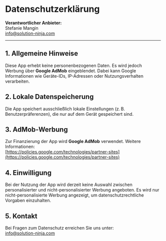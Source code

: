 # Datenschutzerklärung

**Verantwortlicher Anbieter:**  
Stefanie Mangin  
info@solution-ninja.com

---

## 1. Allgemeine Hinweise

Diese App erhebt keine personenbezogenen Daten. Es wird jedoch Werbung über **Google AdMob** eingeblendet. Dabei kann Google Informationen wie Geräte-IDs, IP-Adressen oder Nutzungsverhalten verarbeiten.

## 2. Lokale Datenspeicherung

Die App speichert ausschließlich lokale Einstellungen (z. B. Benutzerpräferenzen), die nur auf dem Gerät gespeichert sind.

## 3. AdMob-Werbung

Zur Finanzierung der App wird **Google AdMob** verwendet. Weitere Informationen:  
[https://policies.google.com/technologies/partner-sites](https://policies.google.com/technologies/partner-sites)

## 4. Einwilligung

Bei der Nutzung der App wird derzeit keine Auswahl zwischen personalisierter und nicht-personalisierter Werbung angeboten. Es wird nur nicht-personalisierte Werbung angezeigt, um datenschutzrechtliche Vorgaben einzuhalten.

## 5. Kontakt

Bei Fragen zum Datenschutz erreichen Sie uns unter:  
info@solution-ninja.com
